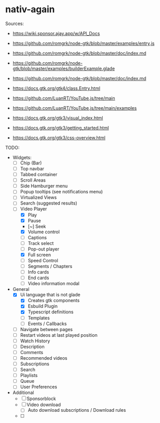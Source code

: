 # nativ-again

Sources:
- https://wiki.sponsor.ajay.app/w/API_Docs
- https://github.com/romgrk/node-gtk/blob/master/examples/entry.js
- https://github.com/romgrk/node-gtk/blob/master/doc/index.md
- https://github.com/romgrk/node-gtk/blob/master/examples/builderExample.glade
- https://github.com/romgrk/node-gtk/blob/master/doc/index.md
- https://docs.gtk.org/gtk4/class.Entry.html
- https://github.com/LuanRT/YouTube.js/tree/main
- https://github.com/LuanRT/YouTube.js/tree/main/examples

- https://docs.gtk.org/gtk3/visual_index.html
- https://docs.gtk.org/gtk3/getting_started.html
- https://docs.gtk.org/gtk3/css-overview.html


TODO: 
- Widgets:
	- [ ] Chip (Bar)
	- [ ] Top navbar
	- [ ] Tabbed container
	- [ ] Scroll Areas
	- [ ] Side Hamburger menu
	- [ ] Popup tooltips (see notifications menu)
	- [ ] Virtualized Views
	- [ ] Search (suggested results)
	- [ ] Video Player
		- [x] Play
		- [x] Pause 
		- [~] Seek
		- [x] Volume control
		- [ ] Captions
		- [ ] Track select 
		- [ ] Pop-out player
		- [x] Full screen 
		- [ ] Speed Control
		- [ ] Segments / Chapters
		- [ ] Info cards
		- [ ] End cards
		- [ ] Video information modal
- General
	- [x] Ui language that is not glade
		- [x] Creates gtk components
		- [x] Esbuild Plugin
		- [x] Typescript definitions
		- [ ] Templates
		- [ ] Events / Callbacks 
	- [ ] Navigate between pages 
	- [ ] Restart videos at last played position
	- [ ] Watch History
	- [ ] Description
	- [ ] Comments 
	- [ ] Recommended videos
	- [ ] Subscriptions
	- [ ] Search
	- [ ] Playlists
	- [ ] Queue
	- [ ] User Preferences
- Additional
	- [ ] Sponsorblock
	- [ ] Video download
		- [ ] Auto download subscriptions / Download rules
	- [ ] 
